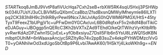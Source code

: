 $START$koq8JmBJ9VvtP8afiVUcHqa7Cxh2seB+rbXW5RK4sqU5Hxij3PSHWptk034U7UsYJ3uCLBiVMSuQXbmCcaBbz/ZfsdBxsnQMWylMheymle86ILXTlpq2CK383h8H9c2h9iR8yrPewI9Ncx7JklJvIApS0hQVWM6PMGX/HtS+45tyTyxT9FeexZ1bUPgjV1c+uPFwDm0YGCAv/uvL6B0dRqfxxF5v2n8df4BolTikiCeDJAGuy+iJBOggp5nQERcC3Kh2bVXTxZAd9TEhdO/keQtTWihzVyrKItbRfbyvRwrKdAzDPZwhn1SCjvExL+yfOb8xsiyuZ7DslI5FIb6n5YsU8LzWQ1SdKBNmIbptOUhIM+6nWaaxaAncjycSRZItyRo74v2ppB3suZv4ekpPYhWDMzclVvGT0+yOANhilwOd3xdUgoSbOtBp9P6Lvbi7AwAK60/1HSkYj4LkoWKh9g==$END$